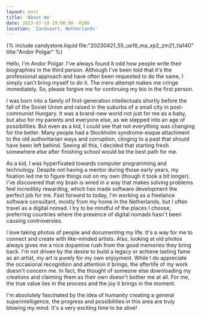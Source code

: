 ```yaml
---
layout: post
title: 'About me'
date: 2023-07-19 19:00:00 -0100
location: 'Zandvoort, Netherlands'
---
```


{% include candystore.liquid file:"20230421_55_ue16_ma_xp2_zm21_tla140" title:"Andor Polgar" %}

Hello, I'm Andor Polgar. I've always found it odd how people write their biographies in the third person. Although I've been told that it's the professional approach and have often been requested to do the same, I simply can't bring myself to do it. The mere attempt makes me cringe immediately. So, please forgive me for continuing my bio in the first person.

I was born into a family of first-generation intellectuals shortly before the fall of the Soviet Union and raised in the suburbs of a small city in post-communist Hungary. It was a brand-new world not just for me as a baby, but also for my parents and everyone else, as we stepped into an age of possibilities. But even as a kid, I could see that not everything was changing for the better. Many people had a Stockholm syndrome-esque attachment to the old authoritarian ways and corruption, clinging to a past that should have been left behind. Seeing all this, I decided that starting fresh somewhere else after finishing school would be the best path for me.

As a kid, I was hyperfixated towards computer programming and technology. Despite not having a mentor during those early years, my fixation led me to figure things out on my own (though it took a bit longer). I've discovered that my brain is wired in a way that makes solving problems feel incredibly rewarding, which has made software development the perfect job for me. Fast forward to today, I'm working as a freelance software consultant, mostly from my home in the Netherlands, but I often travel as a digital nomad. I try to be mindful of the places I choose, preferring countries where the presence of digital nomads hasn't been causing controversies.

I love taking photos of people and documenting my life. It's a way for me to connect and create with like-minded artists. Also, looking at old photos always gives me a nice dopamine rush from the good memories they bring back. I'm not driven by the desire to build a legacy or achieve lasting fame as an artist, my art is purely for my own enjoyment. While I do appreciate the occasional recognition and attention it brings, the afterlife of my work doesn't concern me. In fact, the thought of someone else downloading my creations and claiming them as their own doesn't bother me at all. For me, the true value lies in the process and the joy it brings in the moment.

I'm absolutely fascinated by the idea of humanity creating a general superintelligence, the progress and possibilities in this area are truly blowing my mind. It's a very exciting time to be alive!
